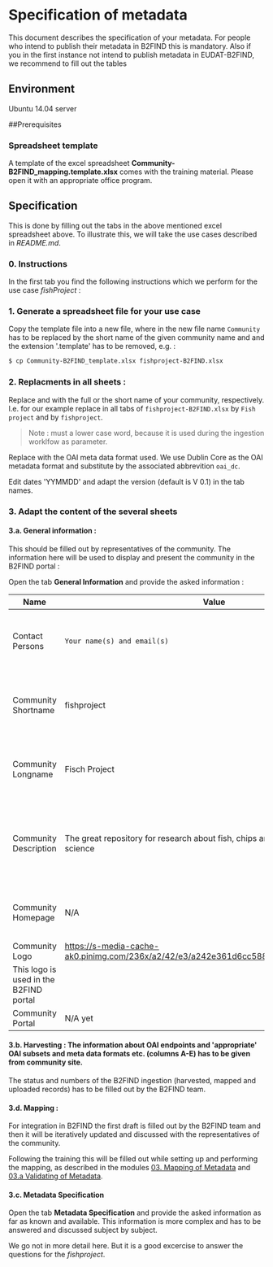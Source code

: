 # Specification of metadata
This document describes the specification of your metadata. 
For people who intend to publish their metadata in B2FIND this is mandatory.
Also if you in the first instance not intend to publish metadata in EUDAT-B2FIND, we recommend to fill out the tables

## Environment
Ubuntu 14.04 server

##Prerequisites

### Spreadsheet template
A template of the excel spreadsheet **Community-B2FIND_mapping.template.xlsx** comes with the training material. Please open it with an appropriate office program.  

## Specification
This is done by filling out the tabs in the above mentioned excel spreadsheet above. To illustrate this, we will take the use cases described in *README.md*.

### 0. Instructions
In the first tab you find the following instructions which we perform for the use case *fishProject* :

### 1. Generate a spreadsheet file for your use case 
Copy the template file into a new file, where in the new file name `Community` has to be replaced by the short name of the given community name and and the extension '.template' has to be removed, e.g. :
```sh
$ cp Community-B2FIND_template.xlsx fishproject-B2FIND.xlsx
```

### 2. Replacments in all sheets :
Replace <Community> and <commShortname> with the full or the short name of your community, respectively.
I.e. for our example replace in all tabs of ```fishproject-B2FIND.xlsx``` <Community> by `Fish project` and <commShortname> by `fishproject`.
> Note : <commShortname> must a lower case word, because it is used during the ingestion worklfow as parameter.
 
Replace <mdformat> with the OAI meta data format used.
We use Dublin Core as the OAI metadata format and substitute <mdformat> by the associated abbrevition `oai_dc`.

Edit dates 'YYMMDD' and adapt the version (default is V 0.1) in the tab names.

### 3. Adapt the content of the several sheets
#### 3.a. General information : 
This should be filled out by representatives of the community. The information here will be used to display and present the community in the B2FIND portal :


Open the tab **General Information** and provide the asked information :

| Name                  | Value                  | Comments                                                                    | Issues |
|-----------------------|------------------------|-----------------------------------------------------------------------------|--------|
| Contact Persons       | `Your name(s) and email(s)` | The persons can be asked by the B2FIND team                 |        |
| Community Shortname   | fishproject        | This is the name used in the B2FIND code and GUI                            |        |
| Community Longname    | Fisch Project            | This is the name used in the description part of the community              |        |
| Community Description | The great repository for research about fish, chips and other interesting science         | This text is used in the B2FIND portal for the description of the community |        |
| Community Homepage    | N/A | This is set as link in the Community Description                            |        |
| Community Logo        | https://s-media-cache-ak0.pinimg.com/236x/a2/42/e3/a242e361d6cc5883f6f5304ccea90c97.jpg
 | This logo is used in the B2FIND portal                                      |        |
| Community Portal      | N/A yet                |            |        |

#### 3.b. Harvesting : The information about OAI endpoints and 'appropriate' OAI subsets and meta data formats etc. (columns A-E) has to be given from community site. 

The status and numbers of the B2FIND ingestion (harvested, mapped and uploaded records) has to be filled out by the B2FIND team.  

#### 3.d. Mapping : 

For integration in B2FIND the first draft is filled out by the B2FIND team and then it will be iteratively updated and discussed with the representatives of the community.

Following the training this will be filled out while setting up and performing the mapping, as described in the modules [03. Mapping of Metadata](03.a-map-metadata.md) and [03.a Validating of Metadata](03.b-validate-metadata.md).

#### 3.c. Metadata Specification
Open the tab **Metadata Specification** and provide the asked information as far as known and available. This information is more complex and has to be answered and discussed subject by subject.

We go not in more detail here. But it is a good excercise to answer the questions for the *fishproject*.